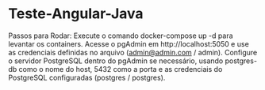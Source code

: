 ﻿# Teste-Angular-Java


Passos para Rodar:
Execute o comando docker-compose up -d para levantar os containers.
Acesse o pgAdmin em http://localhost:5050 e use as credenciais definidas no arquivo (admin@admin.com / admin).
Configure o servidor PostgreSQL dentro do pgAdmin se necessário, usando postgres-db como o nome do host, 5432 como a porta e as credenciais do PostgreSQL configuradas (postgres / postgres).
